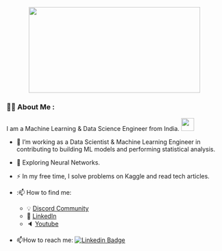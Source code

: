 <div align="center">
  <img src="https://media.giphy.com/media/bGgsc5mWoryfgKBx1u/giphy.gif" width="400" height="200"/>
</div>

### :man_technologist: About Me :
I am a Machine Learning & Data Science Engineer from India. <img src="https://media.giphy.com/media/102h4wsmCG2s12/giphy.gif" width="30">
- :telescope: I’m working as a Data Scientist & Machine Learning Engineer in contributing to building ML models and performing statistical analysis.

- :seedling: Exploring Neural Networks.

- :zap: In my free time, I solve problems on Kaggle and read tech articles.
- ::mailbox: How to find me: 
  - :bulb: [Discord Community](https://discord.gg/TtMT4AW)
  - :office: [LinkedIn](https://www.linkedin.com/in/kanavbansal/)
  - :speaker: [Youtube](https://www.youtube.com/c/thataiguy)

- :mailbox:How to reach me: [![Linkedin Badge](https://img.shields.io/badge/-kakbar-blue?style=flat&logo=Linkedin&logoColor=white)](https://www.linkedin.com/in/harshit-raizada/)
